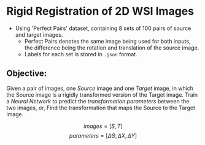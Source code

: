 # Rigid Registration of 2D WSI Images

- Using 'Perfect Pairs' dataset, containing 8 sets of 100 pairs of source and target images. 
    - Perfect Pairs denotes the same image being used for both inputs, the difference being the rotation and translation of the source image. 
    - Labels for each set is stored in `.json` format.

## Objective:

Given a pair of images, one *Source* image and one *Target* image, in which the Source image is a rigidly transformed version of the Target image. Train a *Neural Network* to predict the *transformation parameters* between the two images, or, Find the transformation that maps the Source to the Target image.

$$images = [S, T]$$
$$parameters = [\Delta\Theta, \Delta X, \Delta Y]$$